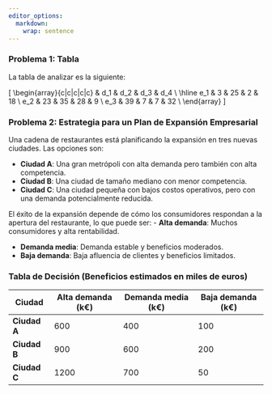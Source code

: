 ```yaml
---
editor_options: 
  markdown: 
    wrap: sentence
---
```

### **Problema 1: Tabla**

La tabla de analizar es la siguiente:

\[
\begin{array}{c|c|c|c|c}
    & d_1 & d_2 & d_3 & d_4 \\
    \hline
    e_1 & 3 & 25 & 2 & 18 \\
    e_2 & 23 & 35 & 28 & 9 \\
    e_3 & 39 & 7 & 7 & 32 \\
\end{array}
\]

### **Problema 2: Estrategia para un Plan de Expansión Empresarial**

Una cadena de restaurantes está planificando la expansión en tres nuevas ciudades.
Las opciones son:

-   **Ciudad A**: Una gran metrópoli con alta demanda pero también con alta competencia.
-   **Ciudad B**: Una ciudad de tamaño mediano con menor competencia.
-   **Ciudad C**: Una ciudad pequeña con bajos costos operativos, pero con una demanda potencialmente reducida.

El éxito de la expansión depende de cómo los consumidores respondan a la apertura del restaurante, lo que puede ser: - **Alta demanda**: Muchos consumidores y alta rentabilidad.
- **Demanda media**: Demanda estable y beneficios moderados.
- **Baja demanda**: Baja afluencia de clientes y beneficios limitados.

### **Tabla de Decisión (Beneficios estimados en miles de euros)**

| Ciudad       | Alta demanda (k€) | Demanda media (k€) | Baja demanda (k€) |
|--------------|-------------------|--------------------|-------------------|
| **Ciudad A** | 600               | 400                | 100               |
| **Ciudad B** | 900               | 600                | 200               |
| **Ciudad C** | 1200              | 700                | 50                |
